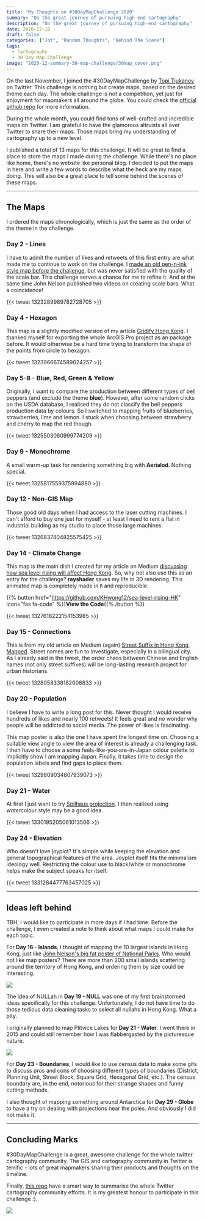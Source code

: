```yaml
---
title: "My Thoughts on #30DayMapChallenge 2020"
summary: "On the great journey of pursuing high-end cartography"
description: "On the great journey of pursuing high-end cartography"
date: 2020-12-18
draft: false
categories: ["Jot", "Random Thoughts", "Behind The Scene"]
tags:
  - Cartography
  - 30 Day Map Challenge
image: "2020-12-summary-30-map-challenge/30map_cover.png"
---
```


On the last November, I joined the #30DayMapChallenge by [Topi Tjukanov](https://twitter.com/tjukanov) on Twitter. This challenge is nothing but create maps, based on the desired theme each day. The whole challenge is not a competition, yet just for enjoyment for mapmakers all around the globe. You could check the [official github repo](https://github.com/tjukanovt/30DayMapChallenge) for more information.

During the whole month, you could find tons of well-crafted and incredible maps on Twitter. I am grateful to have the glamorous altruists all over Twitter to share their maps. Those maps bring my understanding of cartography up to a new level.

I published a total of 13 maps for this challenge. It will be great to find a place to store the maps I made during the challenge. While there's no place like home, there's no website like personal blog. I decided to put the maps in here and write a few words to describe what the heck are my maps doing. This will also be a great place to tell some behind the scenes of these maps.

---

## The Maps

I ordered the maps chronologically, which is just the same as the order of the theme in the challenge.

### Day 2 - Lines

I have to admit the number of likes and retweets of this first entry are what made me to continue to work on the challenge. I [made an old pen-n-ink style map before the challenge](https://medium.com/@khwongk12/how-to-make-a-stale-map-in-arcgis-pro-from-stratch-5ba52adbdff?sk=ddae17435b0fa72615feec4a3a0f03b4), but was never satisfied with the quality of the scale bar. This challenge serves a chance for me to refine it. And at the same time John Nelson published two videos on creating scale bars. What a coincidence!

{{< tweet 1323289989782728705 >}}

### Day 4 - Hexagon

This map is a slightly modified version of my article [Gridify Hong Kong](https://medium.com/@khwongk12/gridify-hong-kong-a93533cb04f9?sk=482f00499c61e6bec0227a2cf28e9698). I thanked myself for exporting the whole ArcGIS Pro project as an package before. It would otherwise be a hard time trying to transform the shape of the points from circle to hexagon.

{{< tweet 1323966674589024257 >}}

### Day 5-8 - Blue, Red, Green & Yellow

Originally, I want to compare the production between different types of bell peppers (and exclude the theme **blue**). However, after some random clicks on the USDA database, I realised they do not classify the bell peppers production data by colours. So I switched to mapping fruits of blueberries, strawberries, lime and lemon. I stuck when choosing between strawberry and cherry to map the red though.

{{< tweet 1325503060999774209 >}}

### Day 9 - Monochrome

A small warm-up task for rendering something big with **Aerialod**. Nothing special.

{{< tweet 1325817559375994880 >}}

### Day 12 - Non-GIS Map

Those good old days when I had access to the laser cutting machines. I can't afford to buy one just for myself - at least I need to rent a flat in industrial building as my studio to place those large machines.

{{< tweet 1326837404825575425 >}}

### Day 14 - Climate Change

This map is the main dish I created for my article on Medium [discussing how sea level rising will affect Hong Kong](https://medium.com/@khwongk12/submerging-the-metropolis-ec6dda7d4af8?sk=e9425207add90fd09aec47e0d3ee9b83). So, why not also use this as an entry for the challenge? **rayshader** saves my life in 3D rendering. This animated map is completely made in `R` and reproducible.

{{% button href="https://github.com/KHwong12/sea-level-rising-HK" icon="fas fa-code" %}}**View the Code**{{% /button %}}

{{< tweet 1327618222154153985 >}}

### Day 15 - Connections

This is from my old article on Medium (again) [Street Suffix in Hong Kong, Mapped](https://medium.com/@khwongk12/street-suffixes-in-hong-kong-b855feba627b?source=friends_link&sk=2496c2d0126bd623ad6ee8fd8c68848b). Street names are fun to investigate, especially in a bilingual city. As I already said in the tweet, the order chaos between Chinese and English names (not only street suffixes) will be long-lasting research project for urban historians.

{{< tweet 1328058338182008833 >}}

### Day 20 - Population

I believe I have to write a long post for this. Never thought I would receive hundreds of likes and nearly 100 retweets! It feels great and no wonder why people will be addicted to social media. The power of likes is fascinating.

This map poster is also the one I have spent the longest time on. Choosing a suitable view angle to view the area of interest is already a challenging task. I then have to choose a some feels-like-you-are-in-Japan colour palette to implicitly show I am mapping Japan. Finally, it takes time to design the population labels and find gaps to place them.

{{< tweet 1329809034807939073 >}}

### Day 21 - Water

At first I just want to try [Spilhaus projection](https://storymaps.arcgis.com/stories/756bcae18d304a1eac140f19f4d5cb3d). I then realised using *water*colour style may be a good idea.

{{< tweet 1330195205061013506 >}}

### Day 24 - Elevation

Who doesn't love joyplot? It's simple while keeping the elevation and general topographical features of the area. Joyplot itself fits the minimalism ideology well. Restricting the colour use to black/white or monochrome helps make the subject speaks for itself.

{{< tweet 1331284477763457025 >}}

---

## Ideas left behind

TBH, I would like to participate in more days if I had time. Before the challenge, I even created a note to think about what maps I could make for each topic.

For **Day 16 - Islands**, I thought of mapping the 10 largest islands in Hong Kong, just like [John Nelson's big fat poster of National Parks](https://www.esri.com/arcgis-blog/products/arcgis-pro/mapping/top-10-most-visited-us-national-parks-imhof-style/). Who would not like map posters? There are more than 200 small islands scattering around the territory of Hong Kong, and ordering them by size could be interesting.

![](https://www.esri.com/arcgis-blog/wp-content/uploads/2018/11/NationalParks_med.jpg)

The idea of NULLah in **Day 19 - NULL** was one of my first brainstormed ideas specifically for this challenge. Unfortunately, I do not have time to do those tedious data cleaning tasks to select all nullahs in Hong Kong. What a pity.

I originally planned to map Plitvice Lakes for **Day 21 - Water**. I went there in 2015 and could still remember how I was flabbergasted by the picturesque nature.

![](https://res.klook.com/image/upload/c_fill,w_960,h_460,f_auto/w_80,x_15,y_15,g_south_west,l_klook_water/activities/bz2ppsavzgmzv13xe1cn.webp)

For **Day 23 - Boundaries**, I would like to use census data to make some gifs to discuss pros and cons of choosing different types of boundaries (District, Planning Unit, Street Block, Square Grid, Hexagonal Grid, etc.). The census boundary are, in the end, notorious for their strange shapes and funny cutting methods.

I also thought of mapping something around Antarctica for **Day 29 - Globe** to have a try on dealing with projections near the poles. And obviously I did not make it.

---

## Concluding Marks

#30DayMapChallenge is a great, awesome challenge for the whole twitter cartography community. The GIS and cartography community in Twitter is terrific - lots of great mapmakers sharing their products and thoughts on the timeline.

Finally, [this repo](https://github.com/hn303/30DayMapChallenge-Bot) have a smart way to summarise the whole Twitter cartography community efforts. It is my greatest honour to participate in this challenge :).

![](https://github.com/hn303/30DayMapChallenge-Bot/blob/master/mapwall_white_64.jpg?raw=true)
